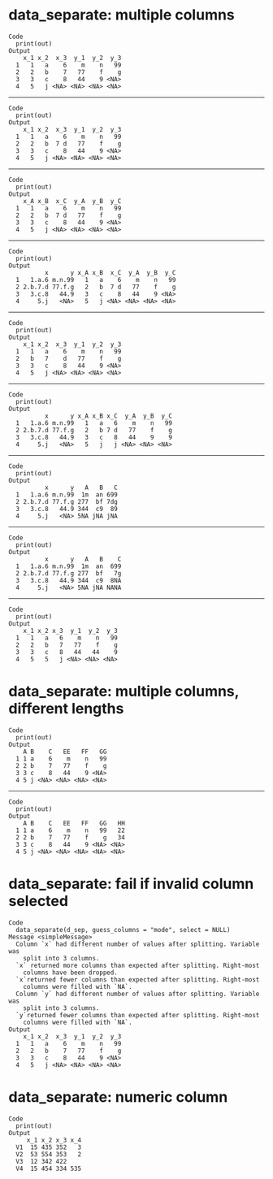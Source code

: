 # data_separate: multiple columns

    Code
      print(out)
    Output
        x_1 x_2  x_3  y_1  y_2  y_3
      1   1   a    6    m    n   99
      2   2   b    7   77    f    g
      3   3   c    8   44    9 <NA>
      4   5   j <NA> <NA> <NA> <NA>

---

    Code
      print(out)
    Output
        x_1 x_2  x_3  y_1  y_2  y_3
      1   1   a    6    m    n   99
      2   2   b  7 d   77    f    g
      3   3   c    8   44    9 <NA>
      4   5   j <NA> <NA> <NA> <NA>

---

    Code
      print(out)
    Output
        x_A x_B  x_C  y_A  y_B  y_C
      1   1   a    6    m    n   99
      2   2   b  7 d   77    f    g
      3   3   c    8   44    9 <NA>
      4   5   j <NA> <NA> <NA> <NA>

---

    Code
      print(out)
    Output
              x      y x_A x_B  x_C  y_A  y_B  y_C
      1   1.a.6 m.n.99   1   a    6    m    n   99
      2 2.b.7.d 77.f.g   2   b  7 d   77    f    g
      3   3.c.8   44.9   3   c    8   44    9 <NA>
      4     5.j   <NA>   5   j <NA> <NA> <NA> <NA>

---

    Code
      print(out)
    Output
        x_1 x_2  x_3  y_1  y_2  y_3
      1   1   a    6    m    n   99
      2   b   7    d   77    f    g
      3   3   c    8   44    9 <NA>
      4   5   j <NA> <NA> <NA> <NA>

---

    Code
      print(out)
    Output
              x      y x_A x_B x_C  y_A  y_B  y_C
      1   1.a.6 m.n.99   1   a   6    m    n   99
      2 2.b.7.d 77.f.g   2   b 7 d   77    f    g
      3   3.c.8   44.9   3   c   8   44    9    9
      4     5.j   <NA>   5   j   j <NA> <NA> <NA>

---

    Code
      print(out)
    Output
              x      y   A   B   C
      1   1.a.6 m.n.99  1m  an 699
      2 2.b.7.d 77.f.g 277  bf 7dg
      3   3.c.8   44.9 344  c9  89
      4     5.j   <NA> 5NA jNA jNA

---

    Code
      print(out)
    Output
              x      y   A   B    C
      1   1.a.6 m.n.99  1m  an  699
      2 2.b.7.d 77.f.g 277  bf   7g
      3   3.c.8   44.9 344  c9  8NA
      4     5.j   <NA> 5NA jNA NANA

---

    Code
      print(out)
    Output
        x_1 x_2 x_3  y_1  y_2  y_3
      1   1   a   6    m    n   99
      2   2   b   7   77    f    g
      3   3   c   8   44   44    9
      4   5   5   j <NA> <NA> <NA>

# data_separate: multiple columns, different lengths

    Code
      print(out)
    Output
        A B    C   EE   FF   GG
      1 1 a    6    m    n   99
      2 2 b    7   77    f    g
      3 3 c    8   44    9 <NA>
      4 5 j <NA> <NA> <NA> <NA>

---

    Code
      print(out)
    Output
        A B    C   EE   FF   GG   HH
      1 1 a    6    m    n   99   22
      2 2 b    7   77    f    g   34
      3 3 c    8   44    9 <NA> <NA>
      4 5 j <NA> <NA> <NA> <NA> <NA>

# data_separate: fail if invalid column selected

    Code
      data_separate(d_sep, guess_columns = "mode", select = NULL)
    Message <simpleMessage>
      Column `x` had different number of values after splitting. Variable was
        split into 3 columns.
      `x` returned more columns than expected after splitting. Right-most
        columns have been dropped.
      `x`returned fewer columns than expected after splitting. Right-most
        columns were filled with `NA`.
      Column `y` had different number of values after splitting. Variable was
        split into 3 columns.
      `y`returned fewer columns than expected after splitting. Right-most
        columns were filled with `NA`.
    Output
        x_1 x_2  x_3  y_1  y_2  y_3
      1   1   a    6    m    n   99
      2   2   b    7   77    f    g
      3   3   c    8   44    9 <NA>
      4   5   j <NA> <NA> <NA> <NA>

# data_separate: numeric column

    Code
      print(out)
    Output
         x_1 x_2 x_3 x_4
      V1  15 435 352   3
      V2  53 554 353   2
      V3  12 342 422    
      V4  15 454 334 535

